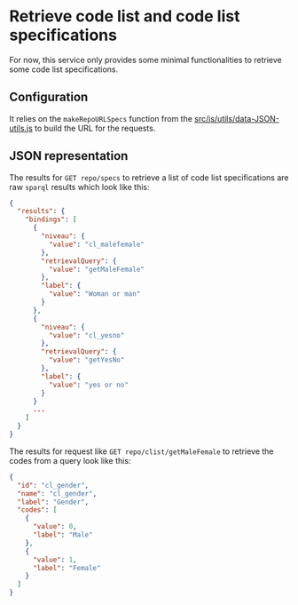 # Retrieve code list and code list specifications

For now, this service only provides some minimal functionalities to retrieve some code list specifications.

## Configuration

It relies on the `makeRepoURLSpecs` function from the [src/js/utils/data-JSON-utils.js](https://github.com/InseeFr/Pogues/blob/master/src/js/utils/data-JSON-utils.js) to build the URL for the requests.

## JSON representation

The results for `GET repo/specs` to retrieve a list of code list specifications are raw `sparql` results which look like this:

```json
{
  "results": {
    "bindings": [
      {
        "niveau": {
          "value": "cl_malefemale"
        },
        "retrievalQuery": {
          "value": "getMaleFemale"
        },
        "label": {
          "value": "Woman or man"
        }
      },
      {
        "niveau": {
          "value": "cl_yesno"
        },
        "retrievalQuery": {
          "value": "getYesNo"
        },
        "label": {
          "value": "yes or no"
        }
      }
      ...
    ]
  }
}
```

The results for request like `GET repo/clist/getMaleFemale` to retrieve the codes from a query look like this:

```json
{
  "id": "cl_gender",
  "name": "cl_gender",
  "label": "Gender",
  "codes": [
    {
      "value": 0,
      "label": "Male"
    },
    {
      "value": 1,
      "label": "Female"
    }
  ]
}
```
